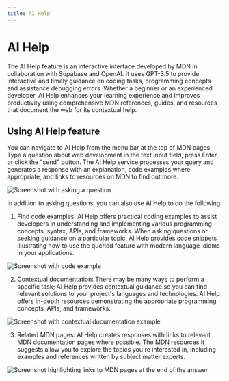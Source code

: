 ```yaml
---
title: AI Help
---
```


# AI Help

The AI Help feature is an interactive interface developed by MDN in
collaboration with Supabase and OpenAI. It uses GPT-3.5 to provide interactive
and timely guidance on coding tasks, programming concepts and assistance
debugging errors. Whether a beginner or an experienced developer, AI Help
enhances your learning experience and improves productivity using comprehensive
MDN references, guides, and resources that document the web for its contextual
help.

## Using AI Help feature

You can navigate to AI Help from the menu bar at the top of MDN pages. Type a
question about web development in the text input field, press Enter, or click
the "send" button. The AI Help service processes your query and generates a
response with an explanation, code examples where appropriate, and links to
resources on MDN to find out more.

![Screenshot with asking a question](/assets/plus-docs/ai-help/ask-question.png)

In addition to asking questions, you can also use AI Help to do the following:

1. Find code examples: AI Help offers practical coding examples to assist
   developers in understanding and implementing various programming concepts,
   syntax, APIs, and frameworks. When asking questions or seeking guidance on a
   particular topic, AI Help provides code snippets illustrating how to use the
   queried feature with modern language idioms in your applications.

![Screenshot with code example](/assets/plus-docs/ai-help/code-example.png)

2. Contextual documentation: There may be many ways to perform a specific task;
   AI Help provides contextual guidance so you can find relevant solutions to
   your project's languages and technologies. AI Help offers in-depth resources
   demonstrating the appropriate programming concepts, APIs, and frameworks.

![Screenshot with contextual documentation example](/assets/plus-docs/ai-help/context.png)

3. Related MDN pages: AI Help creates responses with links to relevant MDN
   documentation pages where possible. The MDN resources it suggests allow you
   to explore the topics you're interested in, including examples and references
   written by subject matter experts.

![Screenshot highlighting links to MDN pages at the end of the answer](/assets/plus-docs/ai-help/sources.png)
